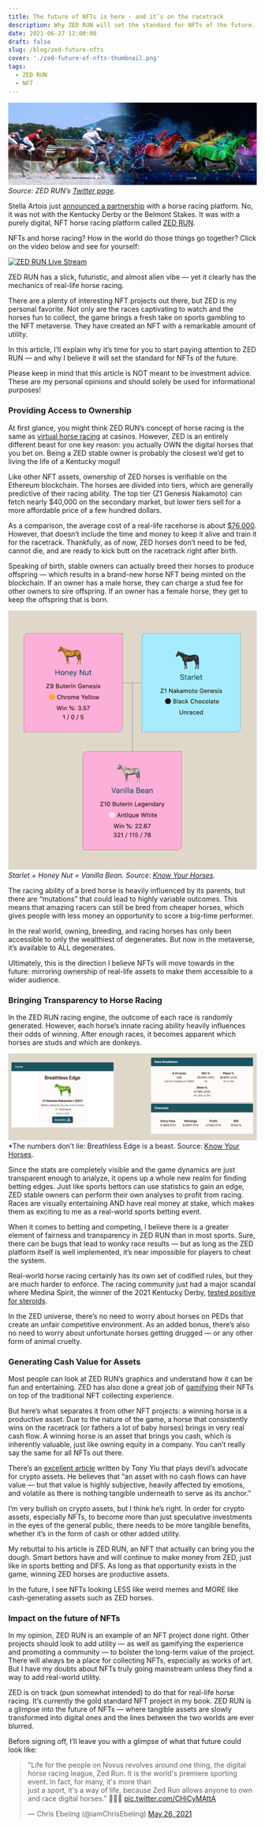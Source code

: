 ```yaml
---
title: The future of NFTs is here - and it’s on the racetrack
description: Why ZED RUN will set the standard for NFTs of the future.
date: 2021-06-27 12:00:00
draft: false
slug: /blog/zed-future-nfts
cover: './zed-future-of-nfts-thumbnail.png'
tags:
  - ZED RUN
  - NFT
---
```


![](zed-future-of-nfts.png)
_Source: ZED RUN’s [Twitter page](https://twitter.com/zed_run)._

Stella Artois just [announced a partnership](https://www.forbes.com/sites/cathyhackl/2021/06/18/stella-artois-gallops-into-the-metaverse-with-horse-racing-nfts/amp/) with a horse racing platform. No, it was not with the Kentucky Derby or the Belmont Stakes. It was with a purely digital, NFT horse racing platform called [ZED RUN](http://zed.run).

NFTs and horse racing? How in the world do those things go together? Click on the video below and see for yourself:

[![ZED RUN Live Stream](https://img.youtube.com/vi/1b6BzhnNtWY/0.jpg)](https://youtu.be/1b6BzhnNtWY?t=340 'ZED RUN Live Stream')

ZED RUN has a slick, futuristic, and almost alien vibe — yet it clearly has the mechanics of real-life horse racing.

There are a plenty of interesting NFT projects out there, but ZED is my personal favorite. Not only are the races captivating to watch and the horses fun to collect, the game brings a fresh take on sports gambling to the NFT metaverse. They have created an NFT with a remarkable amount of utility.

In this article, I’ll explain why it’s time for you to start paying attention to ZED RUN — and why I believe it will set the standard for NFTs of the future.

Please keep in mind that this article is NOT meant to be investment advice. These are my personal opinions and should solely be used for informational purposes!

### Providing Access to Ownership

At first glance, you might think ZED RUN’s concept of horse racing is the same as [virtual horse racing](https://www.bettingusa.com/racing/virtual/) at casinos. However, ZED is an entirely different beast for one key reason: you actually OWN the digital horses that you bet on. Being a ZED stable owner is probably the closest we’d get to living the life of a Kentucky mogul!

Like other NFT assets, ownership of ZED horses is verifiable on the Ethereum blockchain. The horses are divided into tiers, which are generally predictive of their racing ability. The top tier (Z1 Genesis Nakamoto) can fetch nearly $40,000 on the secondary market, but lower tiers sell for a more affordable price of a few hundred dollars.

As a comparison, the average cost of a real-life racehorse is about [$76,000](https://horseracingsense.com/how-much-does-a-racehorses-cost/#:~:text=The%20cost%20of%20racehorses%20varies,for%20a%20yearling%20is%20%2484%2C722.). However, that doesn’t include the time and money to keep it alive and train it for the racetrack. Thankfully, as of now, ZED horses don’t need to be fed, cannot die, and are ready to kick butt on the racetrack right after birth.

Speaking of birth, stable owners can actually breed their horses to produce offspring — which results in a brand-new horse NFT being minted on the blockchain. If an owner has a male horse, they can charge a stud fee for other owners to sire offspring. If an owner has a female horse, they get to keep the offspring that is born.

![](./vb-breeding.png)
_Starlet + Honey Nut = Vanilla Bean. Source: [Know Your Horses](https://knowyourhorses.com/horses/18904/ancestry)._

The racing ability of a bred horse is heavily influenced by its parents, but there are “mutations” that could lead to highly variable outcomes. This means that amazing racers can still be bred from cheaper horses, which gives people with less money an opportunity to score a big-time performer.

In the real world, owning, breeding, and racing horses has only been accessible to only the wealthiest of degenerates. But now in the metaverse, it’s available to ALL degenerates.

Ultimately, this is the direction I believe NFTs will move towards in the future: mirroring ownership of real-life assets to make them accessible to a wider audience.

### Bringing Transparency to Horse Racing

In the ZED RUN racing engine, the outcome of each race is randomly generated. However, each horse’s innate racing ability heavily influences their odds of winning. After enough races, it becomes apparent which horses are studs and which are donkeys.

![](./breathless-edge.png)
\*The numbers don’t lie: Breathless Edge is a beast. Source: [Know Your Horses](https://knowyourhorses.com/horses/274).

Since the stats are completely visible and the game dynamics are just transparent enough to analyze, it opens up a whole new realm for finding betting edges. Just like sports bettors can use statistics to gain an edge, ZED stable owners can perform their own analyses to profit from racing. Races are visually entertaining AND have real money at stake, which makes them as exciting to me as a real-world sports betting event.

When it comes to betting and competing, I believe there is a greater element of fairness and transparency in ZED RUN than in most sports. Sure, there can be bugs that lead to wonky race results — but as long as the ZED platform itself is well implemented, it’s near impossible for players to cheat the system.

Real-world horse racing certainly has its own set of codified rules, but they are much harder to enforce. The racing community just had a major scandal where Medina Spirit, the winner of the 2021 Kentucky Derby, [tested positive for steroids](https://www.nytimes.com/2021/06/02/sports/horse-racing/kentucky-derby-medina-spirit-baffert.html).

In the ZED universe, there’s no need to worry about horses on PEDs that create an unfair competitive environment. As an added bonus, there’s also no need to worry about unfortunate horses getting drugged — or any other form of animal cruelty.

### Generating Cash Value for Assets

Most people can look at ZED RUN’s graphics and understand how it can be fun and entertaining. ZED has also done a great job of [gamifying](https://en.wikipedia.org/wiki/Gamification) their NFTs on top of the traditional NFT collecting experience.

But here’s what separates it from other NFT projects: a winning horse is a productive asset. Due to the nature of the game, a horse that consistently wins on the racetrack (or fathers a lot of baby horses) brings in very real cash flow. A winning horse is an asset that brings you cash, which is inherently valuable, just like owning equity in a company. You can’t really say the same for all NFTs out there.

There’s an [excellent article](https://link.medium.com/x4ZnTaSwUgb) written by Tony Yiu that plays devil’s advocate for crypto assets. He believes that “an asset with no cash flows can have value — but that value is highly subjective, heavily affected by emotions, and volatile as there is nothing tangible underneath to serve as its anchor.”

I’m very bullish on crypto assets, but I think he’s right. In order for crypto assets, especially NFTs, to become more than just speculative investments in the eyes of the general public, there needs to be more tangible benefits, whether it’s in the form of cash or other added utility.

My rebuttal to his article is ZED RUN, an NFT that actually can bring you the dough. Smart bettors have and will continue to make money from ZED, just like in sports betting and DFS. As long as that opportunity exists in the game, winning ZED horses are productive assets.

In the future, I see NFTs looking LESS like weird memes and MORE like cash-generating assets such as ZED horses.

### Impact on the future of NFTs

In my opinion, ZED RUN is an example of an NFT project done right. Other projects should look to add utility — as well as gamifying the experience and promoting a community — to bolster the long-term value of the project. There will always be a place for collecting NFTs, especially as works of art. But I have my doubts about NFTs truly going mainstream unless they find a way to add real-world utility.

ZED is on track (pun somewhat intended) to do that for real-life horse racing. It’s currently the gold standard NFT project in my book. ZED RUN is a glimpse into the future of NFTs — where tangible assets are slowly transformed into digital ones and the lines between the two worlds are ever blurred.

Before signing off, I’ll leave you with a glimpse of what that future could look like:

<blockquote class="twitter-tweet"><p lang="en" dir="ltr">&quot;Life for the people on Novus revolves around one thing, the digital horse racing league, Zed Run. It is the world&#39;s premiere sporting event. In fact, for many, it&#39;s more than<br>just a sport, it&#39;s a way of life, because Zed Run allows anyone to own and race digital horses.&quot; 🏇🚀🌔 <a href="https://t.co/CHiCyMAttA">pic.twitter.com/CHiCyMAttA</a></p>&mdash; Chris Ebeling (@iamChrisEbeling) <a href="https://twitter.com/iamChrisEbeling/status/1397390439494283265?ref_src=twsrc%5Etfw">May 26, 2021</a></blockquote> <script async src="https://platform.twitter.com/widgets.js" charset="utf-8"></script>
